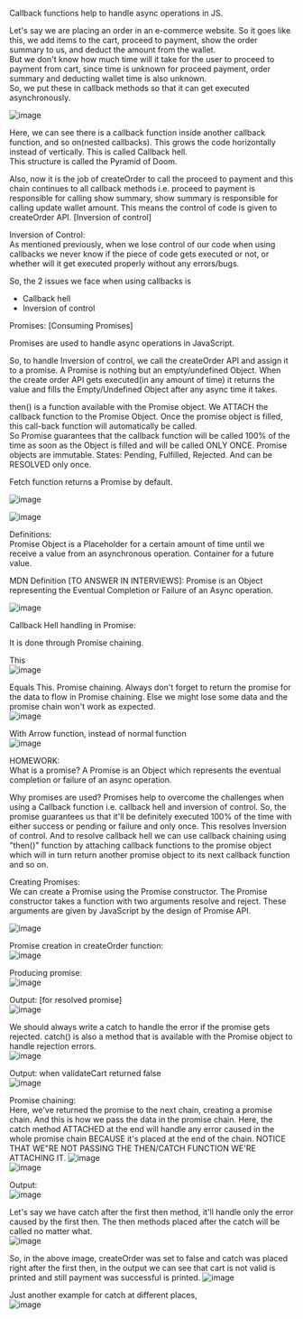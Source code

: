 Callback functions help to handle async operations in JS. 

Let's say we are placing an order in an e-commerce website. So it goes like this, we add items to the cart, proceed to payment, show the order summary to us, and deduct the amount from the wallet.  
But we don't know how much time will it take for the user to proceed to payment from cart, since time is unknown for proceed payment, order summary and deducting wallet time is also unknown.  
So, we put these in callback methods so that it can get executed asynchronously. 

![image](https://github.com/Gayathri229/JavaScript/assets/60467364/628f6599-c2df-43e2-9994-e7508a3a07c7)

Here, we can see there is a callback function inside another callback function, and so on(nested callbacks). This grows the code horizontally instead of vertically. This is called Callback hell.  
This structure is called the Pyramid of Doom.  

Also, now it is the job of createOrder to call the proceed to payment and this chain continues to all callback methods i.e. proceed to payment is responsible for calling show summary, show summary is responsible for calling update wallet amount. This means the control of code is given to createOrder API. [Inversion of control]


Inversion of Control:  
As mentioned previously, when we lose control of our code when using callbacks we never know if the piece of code gets executed or not, or whether will it get executed properly without any errors/bugs. 



So, the 2 issues we face when using callbacks is 
- Callback hell
- Inversion of control


Promises: [Consuming Promises]  

Promises are used to handle async operations in JavaScript.

So, to handle Inversion of control, we call the createOrder API and assign it to a promise. A Promise is nothing but an empty/undefined Object. When the create order API gets executed(in any amount of time) it returns the value and fills the Empty/Undefined Object after any async time it takes.

then() is a function available with the Promise object. We ATTACH the callback function to the Promise Object. Once the promise object is filled, this call-back function will automatically be called.  
So Promise guarantees that the callback function will be called 100% of the time as soon as the Object is filled and will be called ONLY ONCE. Promise objects are immutable.
States: Pending, Fulfilled, Rejected. And can be RESOLVED only once.  

Fetch function returns a Promise by default. 

![image](https://github.com/Gayathri229/JavaScript/assets/60467364/5def2e39-14e9-4433-8d75-b0155b14dfe0)



![image](https://github.com/Gayathri229/JavaScript/assets/60467364/0c08c015-cd2a-42f7-b708-aa756a550967)


Definitions:  
Promise Object is a Placeholder for a certain amount of time until we receive a value from an asynchronous operation.
Container for a future value.  


MDN Definition [TO ANSWER IN INTERVIEWS]: Promise is an Object representing the Eventual Completion or Failure of an Async operation.

![image](https://github.com/Gayathri229/JavaScript/assets/60467364/893ec340-92ab-4154-a47f-2b403cdcfb02)


Callback Hell handling in Promise:

It is done through Promise chaining. 

This  
![image](https://github.com/Gayathri229/JavaScript/assets/60467364/6dca7740-06cc-42fe-a75b-bbd8f3bac6f1)

Equals  This. Promise chaining. Always don't forget to return the promise for the data to flow in Promise chaining. Else we might lose some data and the promise chain won't work as expected.  
![image](https://github.com/Gayathri229/JavaScript/assets/60467364/93f48e84-b0b6-4434-8bcb-bfc7906e6925)

With Arrow function, instead of normal function   
![image](https://github.com/Gayathri229/JavaScript/assets/60467364/e4a1636a-a60c-4101-b126-616624ed513c)


HOMEWORK:  
What is a promise? A Promise is an Object which represents the eventual completion or failure of an async operation.  
  
Why promises are used? Promises help to overcome the challenges when using a Callback function i.e. callback hell and inversion of control. So, the promise guarantees us that it'll be definitely executed 100% of the time with either success or pending or failure and only once. This resolves Inversion of control. And to resolve callback hell we can use callback chaining using "then()" function by attaching callback functions to the promise object which will in turn return another promise object to its next callback function and so on.


  


Creating Promises:  
We can create a Promise using the Promise constructor. The Promise constructor takes a function with two arguments resolve and reject. These arguments are given by JavaScript by the design of Promise API.

![image](https://github.com/Gayathri229/JavaScript/assets/60467364/78fff741-400a-4417-87c4-a53014e65b38)

Promise creation in createOrder function:  
![image](https://github.com/Gayathri229/JavaScript/assets/60467364/6fff0aff-44d4-42ce-835f-dc73574bbaf8)

Producing promise:  
![image](https://github.com/Gayathri229/JavaScript/assets/60467364/a2afd384-b038-4489-8b82-b1a48425f15a)
  
Output: [for resolved promise]  
![image](https://github.com/Gayathri229/JavaScript/assets/60467364/8ab31980-326f-41d9-a349-e509503f593b)


We should always write a catch to handle the error if the promise gets rejected. catch() is also a method that is available with the Promise object to handle rejection errors.  
![image](https://github.com/Gayathri229/JavaScript/assets/60467364/55588ae1-7ee9-4dce-8831-16825ee39869)  
  
Output: when validateCart returned false  
![image](https://github.com/Gayathri229/JavaScript/assets/60467364/1cfc4dff-935a-4f56-a3ff-212167681b24)


Promise chaining:  
Here, we've returned the promise to the next chain, creating a promise chain. And this is how we pass the data in the promise chain. Here, the catch method ATTACHED at the end will handle any error caused in the whole promise chain BECAUSE it's placed at the end of the chain. NOTICE THAT WE"RE NOT PASSING THE THEN/CATCH FUNCTION WE'RE ATTACHING IT.
![image](https://github.com/Gayathri229/JavaScript/assets/60467364/8972ff35-9dcd-466f-93e9-962a47a817de)  
![image](https://github.com/Gayathri229/JavaScript/assets/60467364/c9a6c8a5-c617-4725-9a27-e0d0044f56cf)

Output:  
![image](https://github.com/Gayathri229/JavaScript/assets/60467364/62381991-9d3e-442a-98eb-e99afea25230)


Let's say we have catch after the first then method, it'll handle only the error caused by the first then. The then methods placed after the catch will be called no matter what.  
![image](https://github.com/Gayathri229/JavaScript/assets/60467364/83831e1e-c502-4c72-ba96-e23d815f06e1)

So, in the above image, createOrder was set to false and catch was placed right after the first then, in the output we can see that cart is not valid is printed and still payment was successful is printed.
![image](https://github.com/Gayathri229/JavaScript/assets/60467364/5e467e9a-266d-4adb-81af-94441423996a)


Just another example for catch at different places,  
![image](https://github.com/Gayathri229/JavaScript/assets/60467364/f4ed80d0-f631-46b9-9602-078367bef974)
